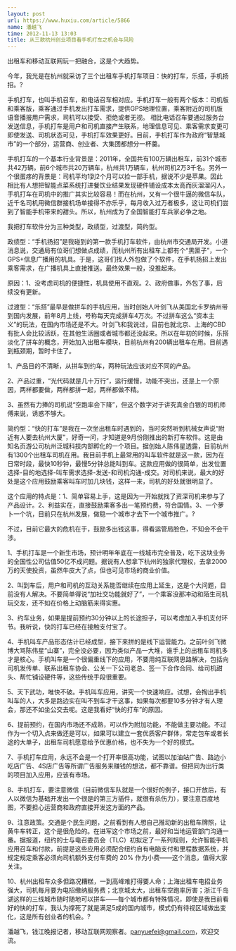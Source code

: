 ```yaml
---
layout: post
url: https://www.huxiu.com/article/5866
name: 潘越飞
time: 2012-11-13 13:03
title: 从三款杭州创业项目看手机打车之机会与风险
---
```

出租车和移动互联网玩一把融合，这是个大趋势。

今年，我光是在杭州就采访了三个出租车手机打车项目：快的打车，乐搭，手机扬招。?

手机打车，也叫手机召车，和电话召车相对应。手机打车一般有两个版本：司机版和乘客版，乘客通过手机发出打车需求，提供GPS地理位置，乘客附近的司机版语音播报用户需求，司机可以接受、拒绝或者无视。 相比电话召车要通过服务台发送信息，手机打车是用户和司机直接产生联系，地理信息可见、乘客需求变更可即使发送、司机状态可见，手机打车效果更好。目前，手机打车作为政府“智慧城市”的一个部分，运营商、创业者、大集团都想分一杯羹。

手机打车的一个基本行业背景是：2011年，全国共有100万辆出租车，前31个城市共42万辆，前6个城市共20万辆车，杭州共1万辆车，杭州司机2万3千名。另外一个很蛋疼的背景是：司机平均1到2个月可以捡一部手机，据说不少是苹果。因此相比有人想把智能点菜系统打进餐饮业结果发现硬件铺设成本太高而灰溜溜闪人，手机打车在司机中的推广其实比较容易！而在杭州，又有一个很牛逼的微信车队，近千名司机用微信群接机场单接得不亦乐乎，每月收入过万者极多，这让司机们尝到了智能手机带来的甜头。所以，杭州成为了全国智能打车兵家必争之地。

我把打车软件分为三种类型，政绩型，过渡型，简约型。

政绩型：“手机扬招”是我碰到的第一款手机打车软件，由杭州市交通局开发。小道消息说，交通局有位哥们想做点成绩，而杭州所有出租车上都有个“黑匣子”，一个GPS+信息广播用的机具。于是，这哥们找人外包做了个软件，在手机扬招上发出乘客需求，在广播机具上直接推送。最终效果一般，没推起来。

原因：1、没考虑司机的便捷性，机具使用不直观。2、政府做事，外包了事，后续没有更新。

过渡型：“乐搭”最早是做拼车的手机应用，当时创始人叶剑飞从美国北卡罗纳州带到国内发展，前年8月上线，号称每天完成拼车4万次。不过拼车这么“资本主义”的玩法，在国内市场还是不大。叶剑飞和我说过，目前也就北京、上海的CBD有批人会比较活跃，在其他生活圈或者城市都还没起来。所以在年初的时候，乐搭淡化了拼车的概念，开始加入出租车模块，目前杭州有200辆出租车在用。目前遇到瓶颈期，暂时卡住了。

1、产品目的不清晰，从拼车到约车，两种玩法应该对应不同的产品。

2、产品过重，“光代码就是几十万行”，运行缓慢，功能不突出，还是上一个原因，两样都要做，两样都拼一起，两样都做不精。

3、虽然有力捧的司机说“空跑率会下降”，但这个数字对于讲究真金白银的司机师傅来说，诱惑不够大。

简约型：“快的打车”是我在一次坐出租车时遇到的，当时突然听到机械女声说“附近有人要去杭州大厦”，好奇一问，才知道是9月份刚推出的新打车软件。这是由知名页游公司杭州泛城科技内部孵化的一个项目。据创始人陈伟星透露，目前杭州有1300个出租车司机在用。我目前手机上最常用的叫车软件就是这一款，因为在日常时段，最快10秒钟，最慢5分钟总能叫到车。这款应用做的很简单，出发位置选择-目的地选择-叫车需求选择-发送-和司机沟通-成交。对司机来说，最大的好处是这个应用鼓励乘客叫车时加几块钱，这样一来，司机的好处就很明显了。

这个应用的特点是：1、简单容易上手，这是因为一开始就找了资深司机来参与了产品设计。2、利益实在，直接鼓励乘客多出一笔预约费，符合国情。3、一个萝卜一个坑，目前只在杭州发展，做稳一个城市才去下一个城市推广。?

不过，目前它最大的危机在于，鼓励多出钱这事，得看运管局脸色，不知会不会干涉。

1、手机打车是一个新生市场，预计明年年底在一线城市完全普及，吃下这块业务的全国性公司估值50亿不成问题。据说有人想拿下杭州的独家代理权，去拿2000万的天使投资，虽然牛皮大了点，但也可见市场的商业价值。

2、叫到车后，用户和司机的互动关系能否继续在应用上延生，这是个大问题，目前没有人解决。不要简单得说“加社交功能就好了”，一个乘客没那冲动和陌生司机玩交友，还不如在价格上动脑筋来得实惠。

3、约车业务，如果是提前预约30分钟以上的长途担子，可以考虑加入手机支付环节。我听说，快的打车已经在接触支付宝了。

4、手机叫车产品形态估计已经成型，接下来拼的是线下运营能力。之前叶剑飞微博大骂陈伟星“山寨”，完全没必要，因为类似产品一大堆，谁手上的出租车司机多才是核心。手机叫车是一个很偏重线下的应用，不要用纯互联网思路解决，包括向司机发传单、联系出租车协会、公关一下公司老总、签一下合作合同、给司机甜头、帮忙铺设硬件等，这些传统手段很重要。

5、天下武功，唯快不破。手机叫车应用，讲究一个快速响应。试想，会掏出手机叫车的人，大多是路边实在叫不到车才干这事，如果每次都要10多分钟才有人理会，那还不如坐公交去呢。这是我看好“快的打车”的原因。

6、提前预约，在国内市场还不成熟，可以作为附加功能，不能做主要功能。不过作为一个切入点来做还是可以，如果可以建立一套优质客户群体，常走包车或者长途的大单子，出租车司机愿意给予优惠价格，也不失为一个好的模式。

7、手机打车应用，永远不会是一个打开率很高功能，试图以加油站广告、路边小吃店广告、4S店广告等所谓广告服务来赚钱的想法，都不靠谱。但把同为出行类的项目加入应用，应该有市场。

8、手机打车，要注意微信（目前微信车队就是一个很好的例子，接口开放后，有人以微信为基础开发出一个很是的第三方插件，就很有杀伤力），要注意百度地图，不要担心运营商和政府直接开发这方面的产品。

9、注意政策。交通是个民生问题，之前看到有人想自己推动新的出租车牌照，让黄牛车转正，这个是很危险的。在进军这个市场之前，最好和当地运管部门沟通一番。据报道，纽约的士与电召委员会（TLC）初拟定了一系列规则，允许智能手机应用召车和付款，前提是这些应用必须配合纽约自有电脑支付和里程数据系统，并规定规定乘客必须向司机额外支付车费的 20% 作为小费——这个消息，值得大家关注。

10、杭州出租车众多但路况糟糕，一到高峰难打得要人命；上海出租车电招业务强大，司机每月要为电招缴纳服务费；北京城太大，出租车空跑率厉害；浙江千岛湖这样的三线城市随时随地可以拼车——每个城市都有特殊情况，即使是我目前看好的快的打车，我认为撑死了就是满足5成的国内城市，模式仍有待视区域做出变化，这是所有创业者的机会。?

潘越飞，钱江晚报记者，移动互联网观察者。panyuefei@gmail.com，欢迎交流。

